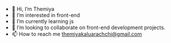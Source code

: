 - 👋 Hi, I’m Themiya
- 👀 I’m interested in front-end
- 🌱 I’m currently learning js
- 💞️ I’m looking to collaborate on front-end development projects.
- 📫 How to reach me themiyakaluarachchi@gmail.com


<!---
themiya-kaluarachchi/themiya-kaluarachchi is a ✨ special ✨ repository because its `README.md` (this file) appears on your GitHub profile.
You can click the Preview link to take a look at your changes.
--->
